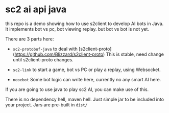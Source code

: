 # sc2 ai api java

this repo is a demo showing how to use s2client to develop AI bots in Java.
It implements bot vs pc, bot viewing replay. but bot vs bot is not yet.

There are 3 parts here:
* `sc2-protobuf-java`
	to deal with [s2client-proto] (https://github.com/Blizzard/s2client-proto)
	This is stable, need change until s2client-proto changes.
	
* `sc2-link`
	to start a game, bot vs PC or play a replay, using Websocket.
* `neoebot`
	Some bot logic can write here, currently no any smart AI here.
	
If you are going to use java to play sc2 AI, you can make use of this.

There is no dependency hell, maven hell. Just simple jar to be included into your project. 
Jars are pre-built in `dist/`


